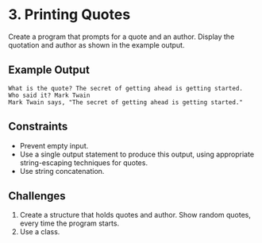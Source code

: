 # 3. Printing Quotes

Create a program that prompts for a quote and an author. Display the quotation and author as shown in the example output.

## Example Output

    What is the quote? The secret of getting ahead is getting started.
    Who said it? Mark Twain
    Mark Twain says, "The secret of getting ahead is getting started."

## Constraints

* Prevent empty input.
* Use a single output statement to produce this output, using appropriate string-escaping techniques for quotes.
* Use string concatenation.

## Challenges

1. Create a structure that holds quotes and author. Show random quotes, every time the program starts.
2. Use a class.